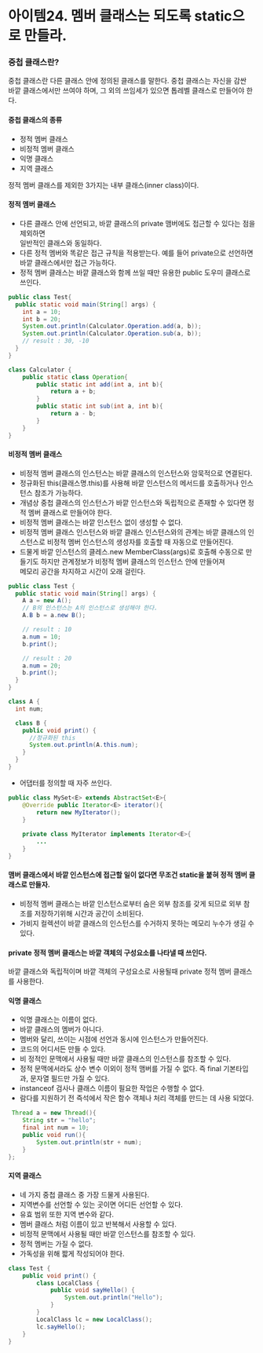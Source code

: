 # 아이템24. 멤버 클래스는 되도록 static으로 만들라.
### 중첩 클래스란?
중첩 클래스란 다른 클래스 안에 정의된 클래스를 말한다. 중첩 클래스는 자신을 감싼<br>
바깥 클래스에서만 쓰여야 하며, 그 외의 쓰임세가 있으면 톱레벨 클래스로 만들어야 한다.<br>

#### 중첩 클래스의 종류
- 정적 멤버 클래스
- 비정적 멤버 클래스
- 익명 클래스
- 지역 클래스

정적 멤버 클래스를 제외한 3가지는 내부 클래스(inner class)이다. 

#### 정적 멤버 클래스
- 다른 클래스 안에 선언되고, 바깥 클래스의 private 맴버에도 접근할 수 있다는 점을 제외하면<br>
일반적인 클래스와 동일하다. 
- 다른 정적 멤버와 똑같은 접근 규칙을 적용받는다. 예를 들어 private으로 선언하면 바깥 클래스에서만 접근 가능하다.
- 정적 멤버 클래스는 바깥 클래스와 함께 쓰일 때만 유용한 public 도우미 클래스로 쓰인다.
````java
public class Test{
  public static void main(String[] args) {
    int a = 10;
    int b = 20;
    System.out.println(Calculator.Operation.add(a, b));
    System.out.println(Calculator.Operation.sub(a, b));
    // result : 30, -10
  }
}

class Calculator {
    public static class Operation{
        public static int add(int a, int b){
            return a + b;
        }
        public static int sub(int a, int b){
            return a - b;
        }
    }
}
````

#### 비정적 멤버 클래스

- 비정적 멤버 클래스의 인스턴스는 바깥 클래스의 인스턴스와 암묵적으로 연결된다.
- 정규화된 this(클래스명.this)를 사용해 바깥 인스턴스의 메서드를 호출하거나 인스턴스 참조가 가능하다.
- 개념상 중첩 클래스의 인스턴스가 바깥 인스턴스와 독립적으로 존재할 수 있다면 정적 멤버 클래스로 만들어야 한다.
- 비정적 멤버 클래스는 바깥 인스턴스 없이 생성할 수 없다.
- 비정적 멤버 클래스 인스턴스와 바깥 클래스 인스턴스와의 관계는 바깥 클래스의 인스턴스로 비정적 멤버 인스턴스의 생성자를 호출할 때 자동으로 만들어진다.
- 드물게 바깥 인스턴스의 클레스.new MemberClass(args)로 호출해 수동으로 만들기도 하지만 관계정보가 비정적 멤버 클래스의 인스턴스 안에 만들어져 <br>
메모리 공간을 차지하고 시간이 오래 걸린다.

````java
public class Test {
  public static void main(String[] args) {
    A a = new A();
    // B의 인스턴스는 A의 인스턴스로 생성해야 한다.
    A.B b = a.new B();

    // result : 10
    a.num = 10;
    b.print();

    // result : 20
    a.num = 20;
    b.print();
  }
}

class A {
  int num;

  class B {
    public void print() {
      //정규화된 this
      System.out.println(A.this.num);
    }
  }
}
````

- 어댑터를 정의할 때 자주 쓰인다.
````java
public class MySet<E> extends AbstractSet<E>{
    @Override public Iterator<E> iterator(){
        return new MyIterator();
    }
    
    private class MyIterator implements Iterator<E>{
        ... 
    }
}
````
#### 맴버 클래스에서 바깥 인스턴스에 접근할 일이 없다면 무조건 static을 붙혀 정적 멤버 클래스로 만들자.
- 비정적 멤버 클래스는 바깥 인스턴스로부터 숨은 외부 참조를 갖게 되므로
외부 참조를 저장하기위해 시간과 공간이 소비된다. 
- 가비지 컬렉션이 바깥 클래스의 인스턴스를 수거하지 못하는 메모리 누수가 생길 수 있다.

#### private 정적 멤버 클래스는 바깥 객체의 구성요소를 나타낼 때 쓰인다.
바깥 클래스와 독립적이며 바깥 객체의 구성요소로 사용될때 private 정적 멤버 클래스를 사용한다.

#### 익명 클래스
- 익명 클래스는 이름이 없다.
- 바깥 클래스의 멤버가 아니다.
- 멤버와 달리, 쓰이는 시점에 선언과 동시에 인스턴스가 만들어진다.
- 코드의 어디서든 만들 수 있다.
- 비 정적인 문맥에서 사용될 때만 바깥 클래스의 인스턴스를 참조할 수 있다.
- 정적 문맥에서라도 상수 변수 이외이 정적 맴버를 가질 수 없다. 즉 final 기본타입과, 문자열 필드만 가질 수 있다.
- instanceof 검사나 클래스 이름이 필요한 작업은 수행할 수 없다.
- 람다를 지원하기 전 즉석에서 작은 함수 객체나 처리 객체를 만드는 데 사용 되었다.

````java
 Thread a = new Thread(){
    String str = "hello";
    final int num = 10;
    public void run(){
        System.out.println(str + num);
    }
};
````
#### 지역 클래스 
- 네 가지 중첩 클래스 중 가장 드물게 사용된다. 
- 지역변수를 선언할 수 있는 곳이면 어디든 선언할 수 있다.
- 유효 범위 또한 지역 변수와 같다.
- 멤버 클래스 처럼 이름이 있고 반복해서 사용할 수 있다.
- 비정적 문맥에서 사용될 때만 바깥 인스턴스를 참조할 수 있다.
- 정적 멤버는 가질 수 없다.
- 가독성을 위해 짧게 작성되어야 한다. 
````java
class Test {
    public void print() {
        class LocalClass { 
            public void sayHello() {
                System.out.println("Hello");
            }
        }
        LocalClass lc = new LocalClass();
        lc.sayHello();
    }
}
````